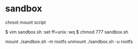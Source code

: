# sandbox
chroot mount script


$ vim sandbox.sh
:set ff=unix
:wq
$ chmod 777 sandbox.sh

mount
./sandbox.sh -m rootfs
unmount
./sandbox.sh -u rootfs
